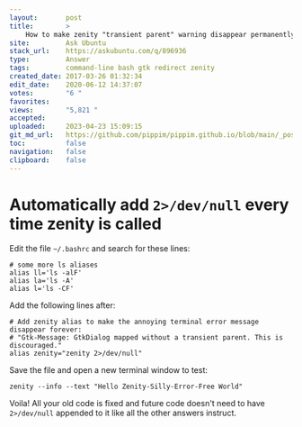 ```yaml
---
layout:       post
title:        >
    How to make zenity "transient parent" warning disappear permanently
site:         Ask Ubuntu
stack_url:    https://askubuntu.com/q/896936
type:         Answer
tags:         command-line bash gtk redirect zenity
created_date: 2017-03-26 01:32:34
edit_date:    2020-06-12 14:37:07
votes:        "6 "
favorites:    
views:        "5,821 "
accepted:     
uploaded:     2023-04-23 15:09:15
git_md_url:   https://github.com/pippim/pippim.github.io/blob/main/_posts/2017/2017-03-26-How-to-make-zenity-_transient-parent_-warning-disappear-permanently.md
toc:          false
navigation:   false
clipboard:    false
---
```


# Automatically add `2>/dev/null` every time zenity is called

Edit the file `~/.bashrc` and search for these lines:

``` 
# some more ls aliases
alias ll='ls -alF'
alias la='ls -A'
alias l='ls -CF'
```

Add the following lines after:

``` 
# Add zenity alias to make the annoying terminal error message disappear forever:
# "Gtk-Message: GtkDialog mapped without a transient parent. This is discouraged."
alias zenity="zenity 2>/dev/null"
```

Save the file and open a new terminal window to test:

``` 
zenity --info --text "Hello Zenity-Silly-Error-Free World"
```

Voila! All your old code is fixed and future code doesn't need to have `2>/dev/null` appended to it like all the other answers instruct.

